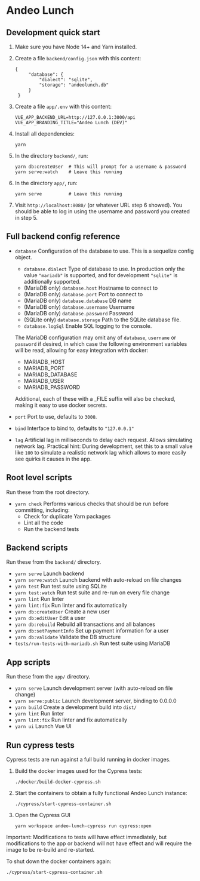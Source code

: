 # Andeo Lunch

## Development quick start

1. Make sure you have Node 14+ and Yarn installed.

2. Create a file `backend/config.json` with this content:

       {
            "database": {
                "dialect": "sqlite",
                "storage": "andeolunch.db"
            }
        }

3. Create a file `app/.env` with this content:

       VUE_APP_BACKEND_URL=http://127.0.0.1:3000/api
       VUE_APP_BRANDING_TITLE="Andeo Lunch (DEV)"

4. Install all dependencies:

       yarn

5. In the directory `backend/`, run:

       yarn db:createUser  # This will prompt for a username & password
       yarn serve:watch    # Leave this running

6. In the directory `app/`, run:

       yarn serve          # Leave this running

7. Visit `http://localhost:8080/` (or whatever URL step 6 showed). You should be
   able to log in using the username and password you created in step 5.

## Full backend config reference

* `database` Configuration of the database to use. This is a sequelize config
  object.

    * `database.dialect` Type of database to use. In production only the
      value `"mariadb"` is supported, and for development `"sqlite"` is
      additionally supported.
    * (MariaDB only) `database.host` Hostname to connect to
    * (MariaDB only) `database.port` Port to connect to
    * (MariaDB only) `database.database` DB name
    * (MariaDB only) `database.username` Username
    * (MariaDB only) `database.password` Password
    * (SQLite only) `database.storage` Path to the SQLite database file.
    * `database.logSql` Enable SQL logging to the console.

  The MariaDB configuration may omit any of `database`, `username` or `password`
  if desired, in which case the following environment variables will be read,
  allowing for easy integration with docker:

    * MARIADB_HOST
    * MARIADB_PORT
    * MARIADB_DATABASE
    * MARIADB_USER
    * MARIADB_PASSWORD

  Additional, each of these with a _FILE suffix will also be checked, making it
  easy to use docker secrets.

* `port` Port to use, defaults to `3000`.
* `bind` Interface to bind to, defaults to `"127.0.0.1"`
* `lag` Artificial lag in milliseconds to delay each request. Allows simulating
  network lag. Practical hint: During development, set this to a small value
  like `100` to simulate a realistic network lag which allows to more easily see
  quirks it causes in the app.

## Root level scripts

Run these from the root directory.

- `yarn check` Performs various checks that should be run before committing,
  including:
    - Check for duplicate Yarn packages
    - Lint all the code
    - Run the backend tests

## Backend scripts

Run these from the `backend/` directory.

- `yarn serve` Launch backend
- `yarn serve:watch` Launch backend with auto-reload on file changes
- `yarn test` Run test suite using SQLite
- `yarn test:watch` Run test suite and re-run on every file change
- `yarn lint` Run linter
- `yarn lint:fix` Run linter and fix automatically
- `yarn db:createUser` Create a new user
- `yarn db:editUser` Edit a user
- `yarn db:rebuild` Rebuild all transactions and all balances
- `yarn db:setPaymentInfo` Set up payment information for a user
- `yarn db:validate` Validate the DB structure
- `tests/run-tests-with-mariadb.sh` Run test suite using MariaDB

## App scripts

Run these from the `app/` directory.

- `yarn serve` Launch development server (with auto-reload on file change)
- `yarn serve:public` Launch development server, binding to 0.0.0.0
- `yarn build` Create a development build into `dist/`
- `yarn lint` Run linter
- `yarn lint:fix` Run linter and fix automatically
- `yarn ui` Launch Vue UI

## Run cypress tests

Cypress tests are run against a full build running in docker images.

1. Build the docker images used for the Cypress tests:

       ./docker/build-docker-cypress.sh

2. Start the containers to obtain a fully functional Andeo Lunch instance:

       ./cypress/start-cypress-container.sh

3. Open the Cypress GUI

       yarn workspace andeo-lunch-cypress run cypress:open

Important: Modifications to tests will have effect immediately, but
modifications to the app or backend will not have effect and will require the
image to be re-build and re-started.

To shut down the docker containers again:

    ./cypress/start-cypress-container.sh
